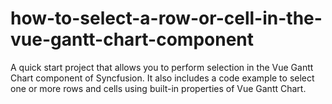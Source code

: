 # how-to-select-a-row-or-cell-in-the-vue-gantt-chart-component
A quick start project that allows you to perform selection in the Vue Gantt Chart component of Syncfusion. It also includes a code example to select one or more rows and cells using built-in properties of Vue Gantt Chart.
